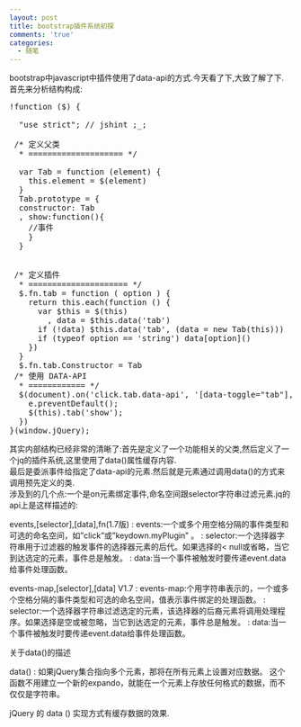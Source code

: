 ```yaml
---
layout: post
title: bootstrap插件系统初探
comments: 'true'
categories:
  - 随笔
---
```

bootstrap中javascript中插件使用了data-api的方式.今天看了下,大致了解了下.  
首先来分析结构构成:

<pre>!function ($) {

  "use strict"; // jshint ;_;

 /* 定义父类
  * ==================== */

  var Tab = function (element) {
    this.element = $(element)
  }
  Tab.prototype = {
  constructor: Tab
  , show:function(){
  	//事件
  	}
  }


 /* 定义插件
  * ===================== */
  $.fn.tab = function ( option ) {
    return this.each(function () {
      var $this = $(this)
        , data = $this.data('tab')
      if (!data) $this.data('tab', (data = new Tab(this)))
      if (typeof option == 'string') data[option]()
    })
  }
  $.fn.tab.Constructor = Tab
 /* 使用 DATA-API
  * ============ */
  $(document).on('click.tab.data-api', '[data-toggle="tab"], [data-toggle="pill"]', function (e) {
    e.preventDefault();
    $(this).tab('show');
  })
}(window.jQuery);
</pre>

其实内部结构已经非常的清晰了:首先是定义了一个功能相关的父类,然后定义了一个jq的插件系统,这里使用了data()属性缓存内容.  
最后是委派事件给指定了data-api的元素.然后就是元素通过调用data()的方式来调用预先定义的类.  
涉及到的几个点:一个是on元素绑定事件,命名空间跟selector字符串过滤元素.jq的api上是这样描述的:

events,[selector],[data],fn(1.7版)
:   events:一个或多个用空格分隔的事件类型和可选的命名空间，如&#8221;click&#8221;或&#8221;keydown.myPlugin&#8221; 。 
:   selector:一个选择器字符串用于过滤器的触发事件的选择器元素的后代。如果选择的< null或省略，当它到达选定的元素，事件总是触发。 
:   data:当一个事件被触发时要传递event.data给事件处理函数。

events-map,[selector],[data] V1.7 
:   events-map:个用字符串表示的，一个或多个空格分隔的事件类型和可选的命名空间，值表示事件绑定的处理函数。
:   selector:一个选择器字符串过滤选定的元素，该选择器的后裔元素将调用处理程序。如果选择是空或被忽略，当它到达选定的元素，事件总是触发。
:   data:当一个事件被触发时要传递event.data给事件处理函数。

关于data()的描述

data()
:   如果jQuery集合指向多个元素，那将在所有元素上设置对应数据。 这个函数不用建立一个新的expando，就能在一个元素上存放任何格式的数据，而不仅仅是字符串。 

jQuery 的 data () 实现方式有缓存数据的效果.